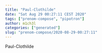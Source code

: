 ```yaml
---
title: "Paul-Clothilde"
date: "Sat Aug 29 00:27:11 CEST 2020"
tags: ["prenom-compose", "pipotron"]
author: m1ch3l
categories: ["generated"]
slug: "prenom-compose/2020-08-29-00:27:11"
---
```


Paul-Clothilde
